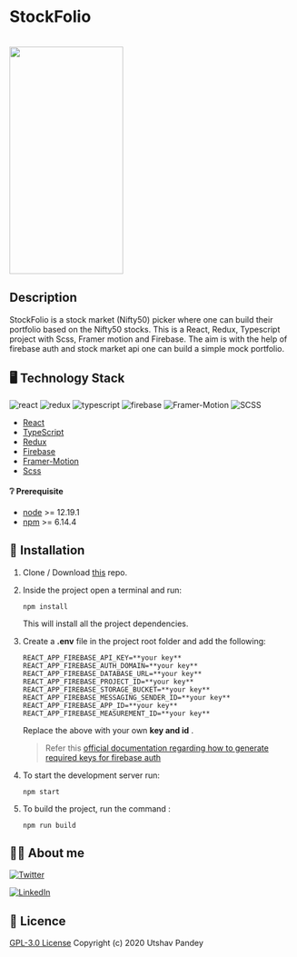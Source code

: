 # StockFolio 
<br/>


<img src="https://s8.gifyu.com/images/video8d29ed33442648a0.gif" width="200" height="400" />
<!-- ![](https://s8.gifyu.com/images/video8d29ed33442648a0.gif | width=100) -->
<!-- ![Alt Text](https://s8.gifyu.com/images/video8d29ed33442648a0.gif) -->
<!-- <img src="https://s8.gifyu.com/images/video8d29ed33442648a0.gif" width="300" height="300" /> -->
<!-- [![video8d29ed33442648a0.gif](https://s8.gifyu.com/images/video8d29ed33442648a0.gif)](https://gifyu.com/image/0Plt) -->
<!-- ![FindMyRepo Logo](https://media.giphy.com/media/bodGkqdk8nVs3pkCg5/giphy.gif ) -->
<br/>
<!-- <img src="https://img.shields.io/badge/react%20-%2320232a.svg?&style=for-the-badge&logo=react&logoColor=%2361DAFB"/> -->

## Description

StockFolio is a stock market (Nifty50) picker where one can build their portfolio based on the Nifty50 stocks.
This is a React, Redux, Typescript project with Scss, Framer motion and Firebase. The aim is with the help of firebase auth and stock market api one can build a simple mock portfolio.  
<!-- 
## :movie_camera: DEMO
<p align="center">
<img />
</p> -->

## :desktop_computer: Technology Stack 
![react](https://img.shields.io/badge/frontend-react-61dafb?style=flat&logo=React)
![redux](https://img.shields.io/badge/state-redux-764abc?style=flat&logo=Redux)
![typescript](https://img.shields.io/badge/typescript-007acc?style=flat&logo=TypeScript)
![firebase](https://img.shields.io/badge/auth-firebase-ffca28?style=flat&logo=Firebase)
![Framer-Motion](https://img.shields.io/badge/framer-motion-0055ff?style=flat&logo=Framer)
![SCSS](https://img.shields.io/badge/postcss-scss-dd3a0a?style=flat&logo=PostCSS)


* [React](https://reactjs.org/)
* [TypeScript](https://www.typescriptlang.org/)
* [Redux](https://redux.js.org/)
* [Firebase](https://firebase.google.com/)
* [Framer-Motion](https://www.framer.com/motion/)
* [Scss](https://sass-lang.com/)


<!-- #### Api
* Github's GraphQL Api for querying user data : [Github API v4](https://docs.github.com/en/free-pro-team@latest/graphql) -->

#### :grey_question: Prerequisite
* [node](https://nodejs.org/en/) >= 12.19.1
* [npm](https://www.npmjs.com/) >= 6.14.4

## :wrench: Installation


1. Clone / Download [this](https://github.com/utpandey/stocksApp) repo.
2. Inside the project open a terminal and run:
    ```
    npm install
    ```
    This will install all the project dependencies.
3. Create a **.env** file in the project root folder and add the following:
    ```
    REACT_APP_FIREBASE_API_KEY=**your key**
    REACT_APP_FIREBASE_AUTH_DOMAIN=**your key**
    REACT_APP_FIREBASE_DATABASE_URL=**your key**
    REACT_APP_FIREBASE_PROJECT_ID=**your key**
    REACT_APP_FIREBASE_STORAGE_BUCKET=**your key**
    REACT_APP_FIREBASE_MESSAGING_SENDER_ID=**your key**
    REACT_APP_FIREBASE_APP_ID=**your key**
    REACT_APP_FIREBASE_MEASUREMENT_ID=**your key**
    ```
    Replace the above  with your own **key and id** .

    > Refer this [official documentation regarding how to generate required keys for firebase auth](https://firebase.google.com/docs/web/setup)
4. To start the development server run:
    ```
    npm start
    ```
5. To build the project, run the command :
    ```
    npm run build
    ```

## :man_technologist: About me
[![Twitter](https://img.shields.io/badge/follow-%40Utsav44-1DA1F2?style=flat&logo=Twitter)](https://twitter.com/utsav44) 

[![LinkedIn](https://img.shields.io/badge/connect-%40utsavpandey-%230077B5?style=flat&logo=LinkedIn)](https://www.linkedin.com/in/utshav-pandey-9b00a4190/)

## :page_with_curl: Licence 

[GPL-3.0 License](https://github.com/utpandey/FindMyRepo/blob/main/LICENSE) Copyright (c) 2020 Utshav Pandey